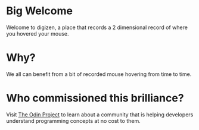 # Big Welcome
Welcome to digizen, a place that records a 2 dimensional record of where you hovered your mouse. <br>
# Why?
We all can benefit from a bit of recorded mouse hovering from time to time.<br>
# Who commissioned this brilliance?
Visit [The Odin Project](https://www.theodinproject.com/) to learn about a community that is helping developers understand programming concepts at no cost to them.

